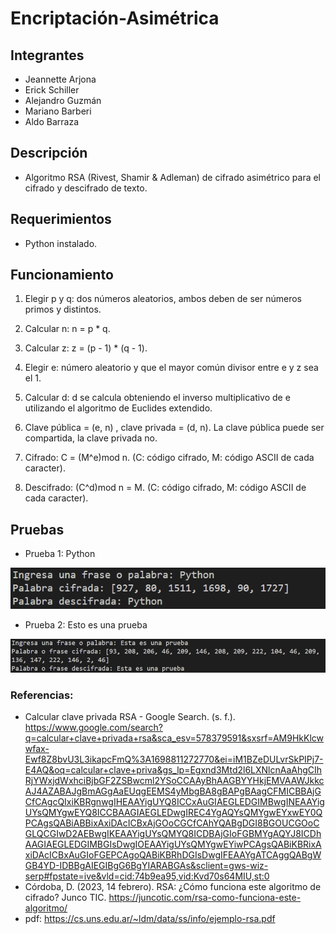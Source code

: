 # Encriptación-Asimétrica

## Integrantes

- Jeannette Arjona
- Erick Schiller
- Alejandro Guzmán
- Mariano Barberi
- Aldo Barraza

## Descripción

- Algoritmo RSA (Rivest, Shamir & Adleman) de cifrado asimétrico para el cifrado y descifrado de texto.

## Requerimientos

- Python instalado.

## Funcionamiento

1. Elegir p y q: dos números aleatorios, ambos deben de ser números primos y distintos.

2. Calcular n: n = p * q.

3. Calcular z: z = (p - 1) * (q - 1).

4. Elegir e: número aleatorio y que el mayor común divisor entre e y z sea el 1.

5. Calcular d: d se calcula obteniendo el inverso multiplicativo de e utilizando el algoritmo de Euclides extendido.

6. Clave pública = (e, n) , clave privada = (d, n). La clave pública puede ser compartida, la clave privada no.

7. Cifrado: C = (M^e)mod n. (C: código cifrado, M: código ASCII de cada caracter).

8. Descifrado: (C^d)mod n = M. (C: código cifrado, M: código ASCII de cada caracter).

## Pruebas

- Prueba 1: Python

![Prueba1](/Prueba1.png)

- Prueba 2: Esto es una prueba

![Prueba1](/Prueba2.png)

### Referencias:

- Calcular clave privada RSA - Google Search. (s. f.). https://www.google.com/search?q=calcular+clave+privada+rsa&sca_esv=578379591&sxsrf=AM9HkKlcwwfax-Ewf8Z8bvU3L3ikapcFmQ%3A1698811272770&ei=iM1BZeDULvrSkPIPj7-E4AQ&oq=calcular+clave+priva&gs_lp=Egxnd3Mtd2l6LXNlcnAaAhgCIhRjYWxjdWxhciBjbGF2ZSBwcml2YSoCCAAyBhAAGBYYHkjEMVAAWJkkcAJ4AZABAJgBmAGgAaEUqgEEMS4yMbgBA8gBAPgBAagCFMICBBAjGCfCAgcQIxiKBRgnwgIHEAAYigUYQ8ICCxAuGIAEGLEDGIMBwgINEAAYigUYsQMYgwEYQ8ICCBAAGIAEGLEDwgIREC4YgAQYsQMYgwEYxwEY0QPCAgsQABiABBixAxiDAcICBxAjGOoCGCfCAhYQABgDGI8BGOUCGOoCGLQCGIwD2AEBwgIKEAAYigUYsQMYQ8ICDBAjGIoFGBMYgAQYJ8ICDhAAGIAEGLEDGIMBGIsDwgIOEAAYigUYsQMYgwEYiwPCAgsQABiKBRixAxiDAcICBxAuGIoFGEPCAgoQABiKBRhDGIsDwgIFEAAYgATCAggQABgWGB4YD-IDBBgAIEGIBgG6BgYIARABGAs&sclient=gws-wiz-serp#fpstate=ive&vld=cid:74b9ea95,vid:Kvd70s64MIU,st:0
- Córdoba, D. (2023, 14 febrero). RSA: ¿Cómo funciona este algoritmo de cifrado? Junco TIC. https://juncotic.com/rsa-como-funciona-este-algoritmo/
- pdf: https://cs.uns.edu.ar/~ldm/data/ss/info/ejemplo-rsa.pdf
